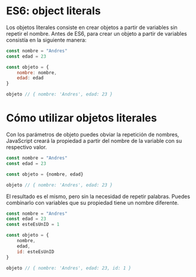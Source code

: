 # ES6: object literals
Los objetos literales consiste en crear objetos a partir de variables sin repetir el nombre. Antes de ES6, para crear un objeto a partir de variables consistía en la siguiente manera:

```js
const nombre = "Andres"
const edad = 23

const objeto = {
    nombre: nombre, 
    edad: edad
}

objeto // { nombre: 'Andres', edad: 23 }
```

# Cómo utilizar objetos literales
Con los parámetros de objeto puedes obviar la repetición de nombres, JavaScript creará la propiedad a partir del nombre de la variable con su respectivo valor.

```js
const nombre = "Andres"
const edad = 23

const objeto = {nombre, edad}

objeto // { nombre: 'Andres', edad: 23 }
```

El resultado es el mismo, pero sin la necesidad de repetir palabras. Puedes combinarlo con variables que su propiedad tiene un nombre diferente.

```js
const nombre = "Andres"
const edad = 23
const esteEsUnID = 1

const objeto = {
    nombre, 
    edad,
    id: esteEsUnID
}

objeto // { nombre: 'Andres', edad: 23, id: 1 }
```